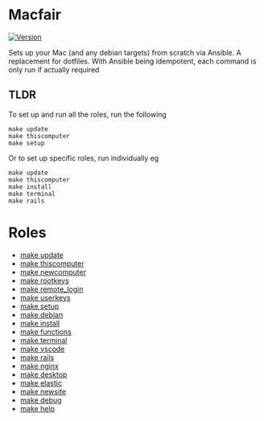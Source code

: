 # Macfair

[![Version](https://github.com/cerico/macfair/actions/workflows/publish.yml/badge.svg)](https://github.com/cerico/macfair/actions/workflows/publish.yml)


Sets up your Mac (and any debian targets) from scratch via Ansible. A replacement for dotfiles. With Ansible being idempotent, each command is only run if actually required

## TLDR

To set up and run all the roles, run the following

```
make update
make thiscomputer
make setup
```

Or to set up specific roles, run individually eg

```
make update
make thiscomputer
make install
make terminal
make rails
```

# Roles

* [make update](docs/update.md)
* [make thiscomputer](docs/thiscomputer.md)
* [make newcomputer](docs/newcomputer.md)
* [make rootkeys](docs/rootkeys.md)
* [make remote_login](docs/remote_login.md)
* [make userkeys](docs/userkeys.md)
* [make setup](docs/setup.md)
* [make debian](docs/debian.md)
* [make install](docs/install.md)
* [make functions](docs/functions.md)
* [make terminal](docs/terminal.md)
* [make vscode](docs/vscode.md)
* [make rails](docs/rails.md)
* [make nginx](docs/nginx.md)
* [make desktop](docs/desktop.md)
* [make elastic](docs/elastic.md)
* [make newsite](docs/newsite.md)
* [make debug](docs/debug.md)
* [make help](docs/help.md)
